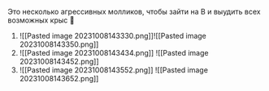 Это несколько агрессивных молликов, чтобы зайти на B и выудить всех возможных крыс 🐀

1. ![[Pasted image 20231008143330.png]]![[Pasted image 20231008143350.png]]
2. ![[Pasted image 20231008143434.png]]
   ![[Pasted image 20231008143452.png]]
3. ![[Pasted image 20231008143552.png]]
   ![[Pasted image 20231008143652.png]]